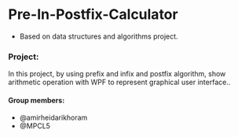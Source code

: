 # Pre-In-Postfix-Calculator
- Based on data structures and algorithms project.
### Project:
In this project, by using prefix and infix and postfix algorithm, show arithmetic operation with WPF to represent graphical user interface..

#### Group members:
- @amirheidarikhoram
- @MPCL5
